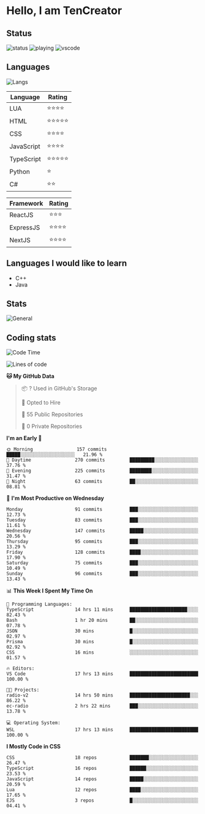 # Hello, I am TenCreator

## Status
![status](https://api.statusbadges.me/badge/status/518334475038359555?simple=true&style=for-the-badge)
![playing](https://api.statusbadges.me/badge/playing/518334475038359555?style=for-the-badge)
![vscode](https://api.statusbadges.me/badge/vscode/518334475038359555?style=for-the-badge)

## Languages
![Langs](https://github-readme-stats.vercel.app/api/top-langs/?username=tencreator&layout=compact&theme=radical)


|Language|Rating|
|--------|------|
|LUA|⭐️⭐️⭐️⭐️|
|HTML|⭐️⭐️⭐️⭐️⭐️|
|CSS|⭐️⭐️⭐️⭐️|
|JavaScript|⭐️⭐️⭐️⭐️|
|TypeScript|⭐️⭐️⭐️⭐️⭐️|
|Python|⭐️|
|C#|⭐️⭐️ |

|Framework|Rating|
|--------|------|
|ReactJS|⭐️⭐️⭐|
|ExpressJS|⭐️⭐️⭐️⭐️|
|NextJS|⭐️⭐️⭐⭐️|

## Languages I would like to learn
- C++
- Java

## Stats
![General](https://github-readme-stats.vercel.app/api?username=tencreator&show_icons=true&theme=radical)

## Coding stats

<!--START_SECTION:waka-->
![Code Time](http://img.shields.io/badge/Code%20Time-219%20hrs%2047%20mins-blue)

![Lines of code](https://img.shields.io/badge/From%20Hello%20World%20I%27ve%20Written-1.3%20million%20lines%20of%20code-blue)

**🐱 My GitHub Data** 

> 📦 ? Used in GitHub's Storage 
 > 
> 💼 Opted to Hire
 > 
> 📜 55 Public Repositories 
 > 
> 🔑 0 Private Repositories 
 > 
**I'm an Early 🐤** 

```text
🌞 Morning                157 commits         █████░░░░░░░░░░░░░░░░░░░░   21.96 % 
🌆 Daytime                270 commits         █████████░░░░░░░░░░░░░░░░   37.76 % 
🌃 Evening                225 commits         ████████░░░░░░░░░░░░░░░░░   31.47 % 
🌙 Night                  63 commits          ██░░░░░░░░░░░░░░░░░░░░░░░   08.81 % 
```
📅 **I'm Most Productive on Wednesday** 

```text
Monday                   91 commits          ███░░░░░░░░░░░░░░░░░░░░░░   12.73 % 
Tuesday                  83 commits          ███░░░░░░░░░░░░░░░░░░░░░░   11.61 % 
Wednesday                147 commits         █████░░░░░░░░░░░░░░░░░░░░   20.56 % 
Thursday                 95 commits          ███░░░░░░░░░░░░░░░░░░░░░░   13.29 % 
Friday                   128 commits         ████░░░░░░░░░░░░░░░░░░░░░   17.90 % 
Saturday                 75 commits          ███░░░░░░░░░░░░░░░░░░░░░░   10.49 % 
Sunday                   96 commits          ███░░░░░░░░░░░░░░░░░░░░░░   13.43 % 
```


📊 **This Week I Spent My Time On** 

```text
💬 Programming Languages: 
TypeScript               14 hrs 11 mins      █████████████████████░░░░   82.43 % 
Bash                     1 hr 20 mins        ██░░░░░░░░░░░░░░░░░░░░░░░   07.78 % 
JSON                     30 mins             █░░░░░░░░░░░░░░░░░░░░░░░░   02.97 % 
Prisma                   30 mins             █░░░░░░░░░░░░░░░░░░░░░░░░   02.92 % 
CSS                      16 mins             ░░░░░░░░░░░░░░░░░░░░░░░░░   01.57 % 

🔥 Editors: 
VS Code                  17 hrs 13 mins      █████████████████████████   100.00 % 

🐱‍💻 Projects: 
radio-v2                 14 hrs 50 mins      ██████████████████████░░░   86.22 % 
ec-radio                 2 hrs 22 mins       ███░░░░░░░░░░░░░░░░░░░░░░   13.78 % 

💻 Operating System: 
WSL                      17 hrs 13 mins      █████████████████████████   100.00 % 
```

**I Mostly Code in CSS** 

```text
CSS                      18 repos            ███████░░░░░░░░░░░░░░░░░░   26.47 % 
TypeScript               16 repos            ██████░░░░░░░░░░░░░░░░░░░   23.53 % 
JavaScript               14 repos            █████░░░░░░░░░░░░░░░░░░░░   20.59 % 
Lua                      12 repos            ████░░░░░░░░░░░░░░░░░░░░░   17.65 % 
EJS                      3 repos             █░░░░░░░░░░░░░░░░░░░░░░░░   04.41 % 
```




<!--END_SECTION:waka-->
